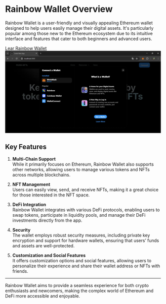 # Rainbow Wallet Overview
Rainbow Wallet is a user-friendly and visually appealing Ethereum wallet designed to help users easily manage their digital assets. It's particularly popular among those new to the Ethereum ecosystem due to its intuitive interface and features that cater to both beginners and advanced users.

[Lear Rainbow Wallet](https://www.rainbowkit.com/docs/introduction)
![alt text](https://github.com/faridanangs/my-portfolio/blob/main/public/projects/ranbow.webp)


## Key Features

1. **Multi-Chain Support**  
   While it primarily focuses on Ethereum, Rainbow Wallet also supports other networks, allowing users to manage various tokens and NFTs across multiple blockchains.

2. **NFT Management**  
   Users can easily view, send, and receive NFTs, making it a great choice for those interested in the NFT space.

3. **DeFi Integration**  
   Rainbow Wallet integrates with various DeFi protocols, enabling users to swap tokens, participate in liquidity pools, and manage their DeFi investments directly from the app.

4. **Security**  
   The wallet employs robust security measures, including private key encryption and support for hardware wallets, ensuring that users’ funds and assets are well-protected.

5. **Customization and Social Features**  
   It offers customization options and social features, allowing users to personalize their experience and share their wallet address or NFTs with friends.

---

Rainbow Wallet aims to provide a seamless experience for both crypto enthusiasts and newcomers, making the complex world of Ethereum and DeFi more accessible and enjoyable.
